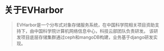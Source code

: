 # 关于EVHarbor

> EVHarbor是一个分布式对象存储服务系统，在中国科学院相关项目资助支持下，由中国科学院计算机网络信息中心，科技云部团队负责研发。
> 该研发项目底层存储集群通过ceph和mangoDB构建，业务基于django研发实现。


